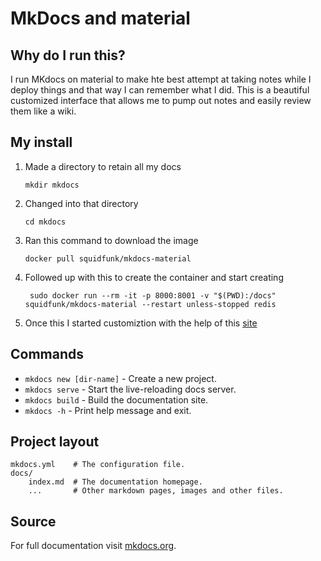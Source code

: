 # MkDocs and material 

## Why do I run this?
I run MKdocs on material to make hte best attempt at taking notes while I deploy things and that way I can remember what I did. This is a beautiful customized interface that allows me to pump out notes and easily review them like a wiki. 

## My install

1. Made a directory to retain all my docs 

    ``` 
    mkdir mkdocs
    ```

2. Changed into that directory  
    ```
    cd mkdocs
    ```

3. Ran this command to download the image  
    ```
    docker pull squidfunk/mkdocs-material
    ```

4. Followed up with this to create the container and start creating  
    ```
     sudo docker run --rm -it -p 8000:8001 -v "$(PWD):/docs" squidfunk/mkdocs-material --restart unless-stopped redis
    ```

5. Once this I started customiztion with the help of this [site](https://squidfunk.github.io/mkdocs-material/setup/changing-the-colors/)


## Commands

* `mkdocs new [dir-name]` - Create a new project.
* `mkdocs serve` - Start the live-reloading docs server.
* `mkdocs build` - Build the documentation site.
* `mkdocs -h` - Print help message and exit.

## Project layout

    mkdocs.yml    # The configuration file.
    docs/
        index.md  # The documentation homepage.
        ...       # Other markdown pages, images and other files.

## Source 

For full documentation visit [mkdocs.org](https://www.mkdocs.org).